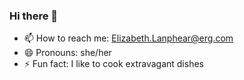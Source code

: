 ### Hi there 👋

- 📫 How to reach me: Elizabeth.Lanphear@erg.com
- 😄 Pronouns: she/her
- ⚡ Fun fact: I like to cook extravagant dishes
